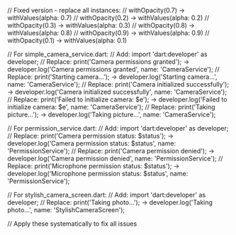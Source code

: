 // Fixed version - replace all instances:
// withOpacity(0.7) -> withValues(alpha: 0.7)
// withOpacity(0.2) -> withValues(alpha: 0.2)
// withOpacity(0.3) -> withValues(alpha: 0.3)
// withOpacity(0.8) -> withValues(alpha: 0.8)
// withOpacity(0.9) -> withValues(alpha: 0.9)
// withOpacity(0.1) -> withValues(alpha: 0.1)

// For simple_camera_service.dart:
// Add: import 'dart:developer' as developer;
// Replace: print('Camera permissions granted'); -> developer.log('Camera permissions granted', name: 'CameraService');
// Replace: print('Starting camera...'); -> developer.log('Starting camera...', name: 'CameraService');
// Replace: print('Camera initialized successfully'); -> developer.log('Camera initialized successfully', name: 'CameraService');
// Replace: print('Failed to initialize camera: $e'); -> developer.log('Failed to initialize camera: $e', name: 'CameraService');
// Replace: print('Taking picture...'); -> developer.log('Taking picture...', name: 'CameraService');

// For permission_service.dart:
// Add: import 'dart:developer' as developer;
// Replace: print('Camera permission status: $status'); -> developer.log('Camera permission status: $status', name: 'PermissionService');
// Replace: print('Camera permission denied'); -> developer.log('Camera permission denied', name: 'PermissionService');
// Replace: print('Microphone permission status: $status'); -> developer.log('Microphone permission status: $status', name: 'PermissionService');

// For stylish_camera_screen.dart:
// Add: import 'dart:developer' as developer;
// Replace: print('Taking photo...'); -> developer.log('Taking photo...', name: 'StylishCameraScreen');

// Apply these systematically to fix all issues